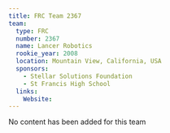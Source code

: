 ```yaml
---
title: FRC Team 2367
team:
  type: FRC
  number: 2367
  name: Lancer Robotics
  rookie_year: 2008
  location: Mountain View, California, USA
  sponsors:
    - Stellar Solutions Foundation
    - St Francis High School
  links:
    Website: 
---
```

No content has been added for this team